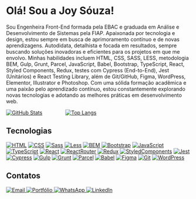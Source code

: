 
<h1>Olá! Sou a Joy Sóuza!</h1>

Sou Engenheira Front-End formada pela EBAC e graduada em Análise e Desenvolvimento de Sistemas pela FIAP. Apaixonada por tecnologia e design, estou sempre em busca de aprimoramento contínuo e de novas aprendizagens. Autodidata, detalhista e focada em resultados, sempre buscando soluções inovadoras e eficientes para os projetos em que me envolvo. Minhas habilidades incluem HTML, CSS, SASS, LESS, metodologia BEM, Gulp, Grunt, Parcel, JavaScript, Babel, Bootstrap, TypeScript, React, Styled Components, Redux, testes com Cypress (End-to-End), Jest (Unitários) e React Testing Library, além de Git/GitHub, Figma, WordPress, Elementor, Illustrator e Photoshop. Com uma sólida formação acadêmica e uma paixão pelo aprendizado contínuo, estou constantemente explorando novas tecnologias e adotando as melhores práticas em desenvolvimento web.

[![GitHub Stats](https://github-readme-stats.vercel.app/api?username=jooysoouzaa&show_icons=true&theme=radical&bg_color=0d1117&title_color=f7f0ff&icon_color=8b5ec1&text_color=8b5ec1&border_color=8b5ec1)](https://github.com/jooysoouzaa)&nbsp;&nbsp;&nbsp;&nbsp;&nbsp;&nbsp;&nbsp;&nbsp;&nbsp;&nbsp;&nbsp;&nbsp;&nbsp;&nbsp;&nbsp;&nbsp;[![Top Langs](https://github-readme-stats.vercel.app/api/top-langs/?username=jooysoouzaa&layout=compact&theme=radical&bg_color=0d1117&title_color=8b5ec1&text_color=8b5ec1&border_color=8b5ec1)](https://github.com/jooysoouzaa)


## Tecnologias
[![HTML](https://img.shields.io/badge/-HTML-8b5ec1?style=for-the-badge&logo=html5&logoColor=f7f0ff)](#)
[![CSS](https://img.shields.io/badge/-CSS-8b5ec1?style=for-the-badge&logo=css3&logoColor=f7f0ff)](#)
[![Sass](https://img.shields.io/badge/-Sass-8b5ec1?style=for-the-badge&logo=sass&logoColor=f7f0ff)](#)
[![Less](https://img.shields.io/badge/-Less-8b5ec1?style=for-the-badge&logo=less&logoColor=f7f0ff)](#)
[![BEM](https://img.shields.io/badge/-BEM-8b5ec1?style=for-the-badge&logo=bem&logoColor=f7f0ff)](#)
[![Bootstrap](https://img.shields.io/badge/-Bootstrap-8b5ec1?style=for-the-badge&logo=bootstrap&logoColor=f7f0ff)](#)
[![JavaScript](https://img.shields.io/badge/-JavaScript-8b5ec1?style=for-the-badge&logo=javascript&logoColor=f7f0ff)](#)
[![TypeScript](https://img.shields.io/badge/-TypeScript-8b5ec1?style=for-the-badge&logo=typescript&logoColor=f7f0ff)](#)
[![React](https://img.shields.io/badge/-React-8b5ec1?style=for-the-badge&logo=react&logoColor=f7f0ff)](#)
[![ReactRouter](https://img.shields.io/badge/-ReactRouter-8b5ec1?style=for-the-badge&logo=reactrouter&logoColor=f7f0ff)](#)
[![Redux](https://img.shields.io/badge/-Redux-8b5ec1?style=for-the-badge&logo=redux&logoColor=f7f0ff)](#)
[![StyledComponents](https://img.shields.io/badge/-StyledComponents-8b5ec1?style=for-the-badge&logo=styledcomponents&logoColor=f7f0ff)](#)
[![Jest](https://img.shields.io/badge/-Jest-8b5ec1?style=for-the-badge&logo=jest&logoColor=f7f0ff)](#)
[![Cypress](https://img.shields.io/badge/-Cypress-8b5ec1?style=for-the-badge&logo=cypress&logoColor=f7f0ff)](#)
[![Gulp](https://img.shields.io/badge/-Gulp-8b5ec1?style=for-the-badge&logo=gulp&logoColor=f7f0ff)](#)
[![Grunt](https://img.shields.io/badge/-Grunt-8b5ec1?style=for-the-badge&logo=grunt&logoColor=f7f0ff)](#)
[![Parcel](https://img.shields.io/badge/-Parcel-8b5ec1?style=for-the-badge&logo=parcel&logoColor=f7f0ff)](#)
[![Babel](https://img.shields.io/badge/-Babel-8b5ec1?style=for-the-badge&logo=babel&logoColor=f7f0ff)](#)
[![Figma](https://img.shields.io/badge/-Figma-8b5ec1?style=for-the-badge&logo=figma&logoColor=f7f0ff)](#)
[![Git](https://img.shields.io/badge/-Git-8b5ec1?style=for-the-badge&logo=git&logoColor=f7f0ff)](#)
[![WordPress](https://img.shields.io/badge/-WordPress-8b5ec1?style=for-the-badge&logo=wordpress&logoColor=f7f0ff)](#)

## Contatos
<div>
  <a href="mailto:joysouza.contato@gmail.com">
    <img src="https://img.shields.io/badge/Email-8b5ec1?style=for-the-badge&logoColor=f7f0ff" alt="Email">
  </a>
  <a href="https://joysouza.vercel.app/">
    <img src="https://img.shields.io/badge/Portfólio-8b5ec1?style=for-the-badge&logoColor=f7f0ff" alt="Portfólio">
  </a>
   <a href="https://api.whatsapp.com/send?phone=5511969838280">
    <img src="https://img.shields.io/badge/WhatsApp-8b5ec1?style=for-the-badge&logoColor=f7f0ff" alt="WhatsApp">
  </a>
  <a href="https://www.linkedin.com/in/jooyaraujo/">
    <img src="https://img.shields.io/badge/LinkedIn-8b5ec1?style=for-the-badge&logoColor=f7f0f" alt="LinkedIn">
  </a>
</div>





